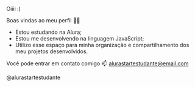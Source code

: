 Oiiii :)

Boas vindas ao meu perfil 💙💙
- Estou estudando na Alura;
- Estou me desenvolvendo na linguagem JavaScript;
- Utilizo esse espaço para minha organização e compartilhamento dos meu projetos desenvolvidos.

Você pode entrar em contato comigo 📫
alurastartestudante@email.com

@alurastartestudante
